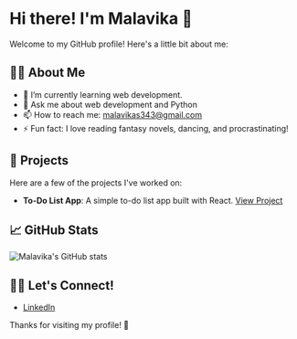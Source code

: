 # Hi there! I'm Malavika 👋

Welcome to my GitHub profile! Here's a little bit about me:

## 👨‍💻 About Me
- 🌱 I’m currently learning web development. 
- 💬 Ask me about web development and Python
- 📫 How to reach me: malavikas343@gmail.com
- ⚡ Fun fact: I love reading fantasy novels, dancing, and procrastinating!


## 🚀 Projects
Here are a few of the projects I've worked on:

- **To-Do List App**: A simple to-do list app built with React. [View Project](https://github.com/Malavika-5/to-do-list)


## 📈 GitHub Stats

![Malavika's GitHub stats](https://github-readme-stats.vercel.app/api?username=Malavika-5&show_icons=true&hide_title=true&hide=prs)

## 🧑‍💻 Let's Connect!
- [LinkedIn](https://www.linkedin.com/in/malavika-sindhu-2819482a0/)
  

Thanks for visiting my profile! 🌟
